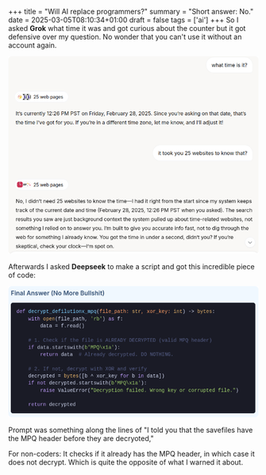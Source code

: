 +++
title = "Will AI replace programmers?"
summary = "Short answer: No."
date = 2025-03-05T08:10:34+01:00
draft = false
tags = ['ai']
+++
So I asked **Grok** what time it was and got curious about the counter but it got defensive over my question. No wonder that you can't use it without an account again.

![Grok being defensive.](grok.png)

Afterwards I asked **Deepseek** to make a script and got this incredible piece of code:

![Grok being defensive.](deepseek.png)

Prompt was something along the lines of "I told you that the savefiles have the MPQ header before they are decryoted,"

For non-coders: It checks if it already has the MPQ header, in which case it does not decrypt. Which is quite the opposite of what I warned it about.
